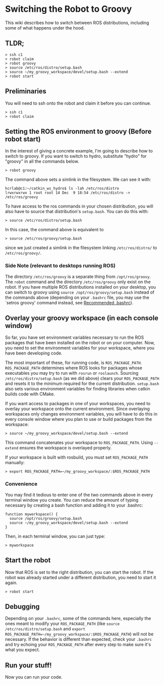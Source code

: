 # Switching the Robot to Groovy
This wiki describes how to switch between ROS distributions, including some of
what happens under the hood. 

## TLDR;
```
> ssh c1
> robot claim
> robot groovy
> source /etc/ros/distro/setup.bash
> source ~/my_groovy_workspace/devel/setup.bash --extend
> robot start
```

## Preliminaries
You will need to ssh onto the robot and claim it before you can continue.
```
> ssh c1
> robot claim
```

## Setting the ROS environment to groovy (Before robot start)
In the interest of giving a concrete example, I'm going to describe how to switch to groovy.
If you want to switch to hydro, substitute "hydro" for "groovy" in all the commands below.
```
> robot groovy
```
The command above sets a simlink in the filesystem. We can see it with:
```
hcrlab@c1:~/catkin_ws_hydro$ ls -lah /etc/ros/distro
lrwxrwxrwx 1 root root 14 Dec  9 18:54 /etc/ros/distro -> /etc/ros/groovy
```
To have access to the ros commands in your chosen distribution, you will also have to source that distribution's `setup.bash`. You can do this with:
```
> source /etc/ros/distro/setup.bash
```
In this case, the command above is equivalent to 
```
> source /etc/ros/groovy/setup.bash
```
since we just created a simlink in the filesystem linking `/etc/ros/distro/` to `/etc/ros/groovy/`.

### Side Note (relevant to desktops running ROS)
The directory `/etc/ros/groovy` is a separate thing from `/opt/ros/groovy`. The `robot` command and the directory `/etc/ros/groovy` only exist on the robot. If you have multiple ROS distributions installed on your desktop, you can switch to groovy using `source /opt/ros/groovy/setup.bash` instead of the commands above (depending on your `.bashrc` file, you may use the `setros groovy' command instead, see [Recommended .bashrc](https://github.com/hcrlab/wiki/blob/master/development_environment_setup/recommended_bashrc.md)).

## Overlay your groovy workspace (in each console window)
So far, you have set environment variables necessary to run the ROS packages that have been installed on the robot or on your computer.
Now, you need to set the environment variables for your workspace, where you have been developing code.

The most important of these, for running code, is `ROS_PACKAGE_PATH`. `ROS_PACKAGE_PATH` determines where ROS looks for packages
whose executables you may try to run with `rosrun` or `roslaunch`. Sourcing `/etc/ros/distro/setup.bash` (as we did above)
clears your `ROS_PACKAGE_PATH` and resets it to the minimum required for the current distribution. `setup.bash` also sets various environment variables for finding libraries when catkin builds code with CMake.

If you want access to packages in one of your workspaces, you need to overlay your workspace onto the current environment.
Since overlaying workspaces only changes environment variables, you will have to do this in every console window where you 
plan to use or build packages from the workspace:
```
> source ~/my_groovy_workspace/devel/setup.bash --extend
```
This command concatenates your workspace to `ROS_PACKAGE_PATH`.
Using `--extend` ensures the workspace is overlayed properly.

If your workspace is built with rosbuild, you must set `ROS_PACKAGE_PATH` manually:
```
> export ROS_PACKAGE_PATH=~/my_groovy_workspace/:$ROS_PACKAGE_PATH
```

### Convenience
You may find it tedious to enter one of the two commands above in every terminal window you create.
You can reduce the amount of typing necessary by creating a bash function and adding it to your .bashrc:
```
function myworkspace() {
  source /opt/ros/groovy/setup.bash
  source ~/my_groovy_workspace/devel/setup.bash --extend
}
```

Then, in each terminal window, you can just type:
```
> myworkspace
```

## Start the robot
Now that ROS is set to the right distribution, you can start the robot. If the robot was already started
under a different distribution, you need to start it again.
```
> robot start
```

## Debugging
Depending on your `.bashrc`, some of the commands here, especially the ones meant to modify your `ROS_PACKAGE_PATH` (like `source /etc/ros/distro/setup.bash` and `export ROS_PACKAGE_PATH=~/my_groovy_workspace/:$ROS_PACKAGE_PATH`) will not be necessary. If the behavior is different than expected, check your `.bashrc` and try echoing your `ROS_PACKAGE_PATH` after every step to make sure it's what you expect. 

## Run your stuff!
Now you can run your code.

